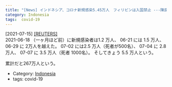 ```yaml
---
title: "[News] インドネシア、コロナ新規感染5.45万人　フィリピンは入国禁止 ---陳腐な言い方だが・・・信じられない勢いで数字が増えている"
category: Indonesia
tags:  covid-19
---
```


[2021-07-15] [[REUTERS]](https://jp.reuters.com/article/health-coronavirus-indonesia-cases-idJPKBN2EK0YP?feedType=mktg&feedName=topNews&WT.mc_id=Partner-Google)  
 2021-06-18 （一ヶ月ほど前）に新規感染者は1.2 万人、 06-21 には 1.5 万人、
06-29 に 2万人を越えた。
07-02 には2.5 万人（死者が500名）、
07-04 に 2.8 万人、
07-07 に 3.5 万人（死者 1000名）。
そしてきょう 5.5 万人という。

 累計だと267万人という。

- Category: [Indonesia](/categories.html#Indonesia)
- tags:  covid-19

